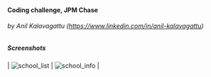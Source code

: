 
#### Coding challenge, JPM Chase

###### by Anil Kalavagattu (https://www.linkedin.com/in/anil-kalavagattu)


##### Screenshots
| ![school_list](https://user-images.githubusercontent.com/1905832/204621357-3375e65f-8aa5-4a1b-8f1e-6974f996df70.png) | ![school_info](https://user-images.githubusercontent.com/1905832/204621354-f733e913-5781-4686-9137-dd7f65188bee.png) | 
